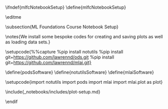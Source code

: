 \ifndef{mlfcNotebookSetup}
\define{mlfcNotebookSetup}

\editme

\subsection{ML Foundations Course Notebook Setup}

\notes{We install some bespoke codes for creating and saving plots as well as loading data sets.}

\setupcode{%%capture
%pip install notutils
%pip install git+https://github.com/lawrennd/ods.git
%pip install git+https://github.com/lawrennd/mlai.git}

\define{podsSoftware}
\define{notutilsSoftware}
\define{mlaiSoftware}

\setupcode{import notutils
import pods
import mlai
import mlai.plot as plot}

\include{_notebooks/includes/plot-setup.md}

\endif
